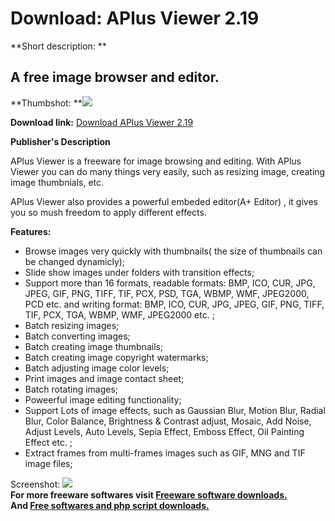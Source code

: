 # Download: APlus Viewer 2.19

**Short description: **

## A free image browser and editor.

  
**Thumbshot: **![](http://www.freewarefiles.com/screenshot/aplusviewer_md.gif)   
  
**Download link:** [Download APlus Viewer 2.19](http://freesoftwares.boysofts.com/APlus-Viewer_program_21181.html)  
  

**Publisher's Description**  
  

APlus Viewer is a freeware for image browsing and editing. With APlus Viewer
you can do many things very easily, such as resizing image, creating image
thumbnials, etc.

APlus Viewer also provides a powerful embeded editor(A+ Editor) , it gives you
so mush freedom to apply different effects.

**Features:**

  * Browse images very quickly with thumbnails( the size of thumbnails can be changed dynamicly); 
  * Slide show images under folders with transition effects; 
  * Support more than 16 formats, readable formats: BMP, ICO, CUR, JPG, JPEG, GIF, PNG, TIFF, TIF, PCX, PSD, TGA, WBMP, WMF, JPEG2000, PCD etc. and writing format: BMP, ICO, CUR, JPG, JPEG, GIF, PNG, TIFF, TIF, PCX, TGA, WBMP, WMF, JPEG2000 etc. ; 
  * Batch resizing images; 
  * Batch converting images; 
  * Batch creating image thumbnails; 
  * Batch creating image copyright watermarks; 
  * Batch adjusting image color levels; 
  * Print images and image contact sheet; 
  * Batch rotating images; 
  * Poweerful image editing functionality; 
  * Support Lots of image effects, such as Gaussian Blur, Motion Blur, Radial Blur, Color Balance, Brightness & Contrast adjust, Mosaic, Add Noise, Adjust Levels, Auto Levels, Sepia Effect, Emboss Effect, Oil Painting Effect etc. ; 
  * Extract frames from multi-frames images such as GIF, MNG and TIF image files; 

  
  
Screenshot: ![](http://www.freewarefiles.com/screenshot/aplusviewer.gif)  
**For more freeware softwares visit [Freeware software downloads.](http://freesoftwares.boysofts.com/)**   
**And [Free softwares and php script downloads.](http://www.boysofts.com/)**

